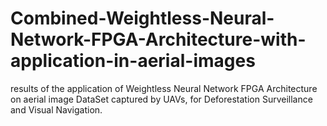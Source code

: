 # Combined-Weightless-Neural-Network-FPGA-Architecture-with-application-in-aerial-images
results of the application of Weightless Neural Network FPGA Architecture on aerial image DataSet captured by UAVs, for Deforestation Surveillance and Visual Navigation.
